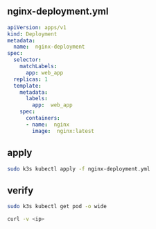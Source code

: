 ## nginx-deployment.yml

```yaml
apiVersion: apps/v1
kind: Deployment
metadata:
  name:  nginx-deployment
spec:
  selector:
    matchLabels:
      app: web_app
  replicas: 1
  template:
    metadata:
      labels:
        app:  web_app
    spec:
      containers:
      - name:  nginx
        image:  nginx:latest
```



## apply

```bash
sudo k3s kubectl apply -f nginx-deployment.yml
```





## verify

```bash
sudo k3s kubectl get pod -o wide

curl -v <ip>


```

